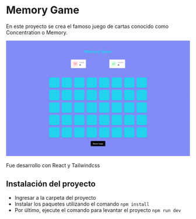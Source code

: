 # Memory Game

En este proyecto se crea el famoso juego de cartas conocido como Concentration o Memory. 

![](https://github.com/felipeaguileradev/Memory-Game-React/blob/main/src/assets/screencapture-memory-game.png?raw=true)

Fue desarrollo con React y Tailwindcss

## Instalación del proyecto

* Ingresar a la carpeta del proyecto
* Instalar los paquetes utilizando el comando `npm install`
* Por último, ejecute el comando para levantar el proyecto `npm run dev`
